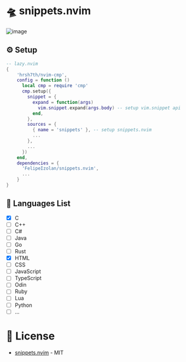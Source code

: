 # 🛸 snippets.nvim

![image](https://github.com/user-attachments/assets/cab44ca5-d550-4fdb-a2ed-20c7641e5966)

## ⚙️ Setup
```lua
-- lazy.nvim
{
    'hrsh7th/nvim-cmp',
    config = function ()
      local cmp = require 'cmp'
      cmp.setup({
        snippet = {
          expand = function(args)
            vim.snippet.expand(args.body) -- setup vim.snippet api
          end,
        },
        sources = {
          { name = 'snippets' }, -- setup snippets.nvim
          ...
        },
        ...
      })
    end,
    dependencies = {
      'FelipeIzolan/snippets.nvim',
      ...
    }
}
```

## 📝 Languages List

- [x] C
- [ ] C++
- [ ] C#
- [ ] Java
- [ ] Go
- [ ] Rust
- [x] HTML
- [ ] CSS
- [ ] JavaScript
- [ ] TypeScript
- [ ] Odin
- [ ] Ruby
- [ ] Lua
- [ ] Python
- [ ] ...

# 📜 License

- [snippets.nvim](https://github.com/FelipeIzolan/snippets.nvim) - MIT
